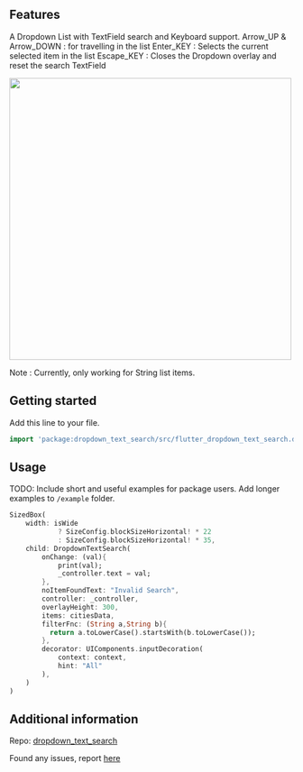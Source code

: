 <!-- 
This README describes the package. If you publish this package to pub.dev,
this README's contents appear on the landing page for your package.

For information about how to write a good package README, see the guide for
[writing package pages](https://dart.dev/guides/libraries/writing-package-pages). 

For general information about developing packages, see the Dart guide for
[creating packages](https://dart.dev/guides/libraries/create-library-packages)
and the Flutter guide for
[developing packages and plugins](https://flutter.dev/developing-packages). 
-->

## Features

A Dropdown List with TextField search and Keyboard support.
Arrow_UP & Arrow_DOWN : for travelling in the list
Enter_KEY : Selects the current selected item in the list
Escape_KEY : Closes the Dropdown overlay and reset the search TextField

<img src="https://raw.githubusercontent.com/siddiquisahil02/dropdown_text_search/main/assets/example.gif"  height = "500" >

Note : Currently, only working for String list items.

## Getting started

Add this line to your file.

```dart
import 'package:dropdown_text_search/src/flutter_dropdown_text_search.dart';
```

## Usage

TODO: Include short and useful examples for package users. Add longer examples
to `/example` folder. 

```dart
SizedBox(
    width: isWide
            ? SizeConfig.blockSizeHorizontal! * 22
            : SizeConfig.blockSizeHorizontal! * 35,
    child: DropdownTextSearch(
        onChange: (val){
            print(val);
            _controller.text = val;
        },
        noItemFoundText: "Invalid Search",
        controller: _controller,
        overlayHeight: 300,
        items: citiesData,
        filterFnc: (String a,String b){
          return a.toLowerCase().startsWith(b.toLowerCase());
        },
        decorator: UIComponents.inputDecoration(
            context: context,
            hint: "All"
        ),
    )
)
```

## Additional information

Repo: [dropdown_text_search](https://github.com/siddiquisahil02/dropdown_text_search)

Found any issues, report [here](https://github.com/siddiquisahil02/dropdown_text_search/issues)


